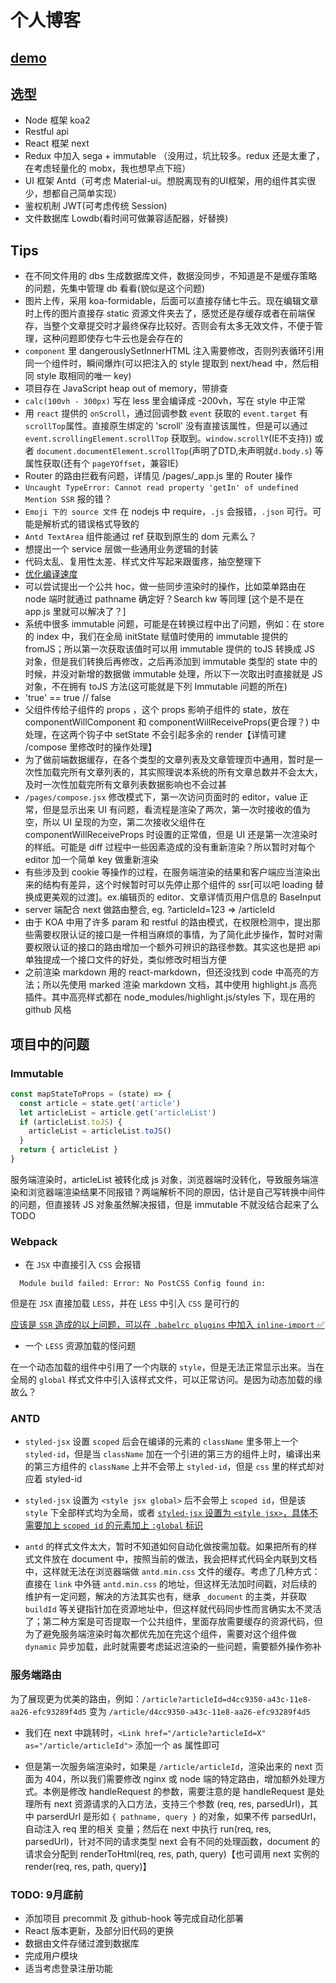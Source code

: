 # 个人博客

## [demo](https://vecchio.top)

## 选型

+ Node 框架 koa2
+ Restful api
+ React 框架 next
+ Redux 中加入 sega + immutable （没用过，坑比较多。redux 还是太重了，在考虑轻量化的 mobx，我也想早点下班）
+ UI 框架 Antd（可考虑 Material-ui。想脱离现有的UI框架，用的组件其实很少，想都自己简单实现）
+ 鉴权机制 JWT(可考虑传统 Session)
+ 文件数据库 Lowdb(看时间可做兼容适配器，好替换)

## Tips

+ 在不同文件用的 dbs 生成数据库文件，数据没同步，不知道是不是缓存策略的问题，先集中管理 db 看看(貌似是这个问题)
+ 图片上传，采用 koa-formidable，后面可以直接存储七牛云。现在编辑文章时上传的图片直接存 static 资源文件夹去了，感觉还是存缓存或者在前端保存，当整个文章提交时才最终保存比较好。否则会有太多无效文件，不便于管理，这种问题即使存七牛云也是会存在的
+ `component` 里 dangerouslySetInnerHTML 注入需要修改，否则列表循环引用同一个组件时，瞬间爆炸(可以把注入的 style 提取到 next/head 中，然后相同 style 取相同的唯一 key)
+ 项目存在 JavaScript heap out of memory，带排查
+ `calc(100vh - 300px)` 写在 less 里会编译成 -200vh，写在 style 中正常
+ 用 `react` 提供的 `onScroll`，通过回调参数 `event` 获取的 `event.target` 有 `scrollTop`属性。直接原生绑定的 'scroll' 没有直接该属性，但是可以通过 `event.scrollingElement.scrollTop` 获取到。`window.scrollY`(IE不支持)) 或者 `document.documentElement.scrollTop`(声明了DTD,未声明就`d.body.s`) 等属性获取(还有个 `pageYOffset`，兼容IE)
+ Router 的路由拦截有问题，详情见 /pages/_app.js 里的 Router 操作
+ `Uncaught TypeError: Cannot read property 'getIn' of undefined` `Mention SSR` 报的错？
+ `Emoji 下的 source 文件` 在 nodejs 中 require，`.js` 会报错，`.json` 可行。可能是解析式的错误格式导致的
+ `Antd TextArea` 组件能通过 ref 获取到原生的 dom 元素么？
+ 想提出一个 service 层做一些通用业务逻辑的封装
+ 代码太乱、复用性太差、样式文件写起来跟蛋疼，抽空整理下
+ [优化编译速度](https://zhuanlan.zhihu.com/p/42465502)
+ 可以尝试提出一个公共 hoc，做一些同步渲染时的操作，比如菜单路由在 node 端时就通过 pathname 确定好？Search kw 等同理 [这个是不是在 app.js 里就可以解决了？]
+ 系统中很多 immutable 问题，可能是在转换过程中出了问题，例如：在 store 的 index 中，我们在全局 initState 赋值时使用的 immutable 提供的 fromJS；所以第一次获取该值时可以用 immutable 提供的 toJS 转换成 JS 对象，但是我们转换后再修改，之后再添加到 immutable 类型的 state 中的时候，并没对新增的数据做 immutable 处理，所以下一次取出时直接就是 JS 对象，不在拥有 toJS 方法(这可能就是下列 Immutable 问题的所在)
+ 'true' == true // false
+ 父组件传给子组件的 props ，这个 props 影响子组件的 state，放在 componentWillComponent 和 componentWillReceiveProps(更合理？) 中处理，在这两个钩子中 setState 不会引起多余的 render【详情可建 /compose 里修改时的操作处理】
+ 为了做前端数据缓存，在各个类型的文章列表及文章管理页中通用，暂时是一次性加载完所有文章列表的，其实照理说本系统的所有文章总数并不会太大，及时一次性加载完所有文章列表数据影响也不会过甚
+ `/pages/compose.jsx` 修改模式下，第一次访问页面时的 editor，value 正常，但是显示出来 UI 有问题，看流程是渲染了两次，第一次时接收的值为空，所以 UI 呈现的为空，第二次接收父组件在 componentWillReceiveProps 时设置的正常值，但是 UI 还是第一次渲染时的样纸。可能是 diff 过程中一些因素造成的没有重新渲染？所以暂时对每个 editor 加一个简单 key 做重新渲染
+ 有些涉及到 cookie 等操作的过程，在服务端渲染的结果和客户端应当渲染出来的结构有差异，这个时候暂时可以先停止那个组件的 ssr[可以吧 loading 替换成更美观的过渡]。ex.编辑页的 editor、文章详情页用户信息的 BaseInput
+ server 端配合 next 做路由整合, eg. ?articleId=123 => /articleId
+ 由于 KOA 中用了许多 param 和 restful 的路由模式，在权限检测中，提出那些需要权限认证的接口是一件相当麻烦的事情，为了简化此步操作，暂时对需要权限认证的接口的路由增加一个额外可辨识的路径参数。其实这也是把 api 单独提成一个接口文件的好处，类似修改时相当方便
+ 之前渲染 markdown 用的 react-markdown，但还没找到 code 中高亮的方法；所以先使用 marked 渲染 markdown 文档，其中使用 highlight.js 高亮插件。其中高亮样式都在 node_modules/highlight.js/styles 下，现在用的 github 风格

## 项目中的问题

### Immutable

```javascript
const mapStateToProps = (state) => {
  const article = state.get('article')
  let articleList = article.get('articleList')
  if (articleList.toJS) {
    articleList = articleList.toJS()
  }
  return { articleList }
}
```

服务端渲染时，articleList 被转化成 js 对象，浏览器端时没转化，导致服务端渲染和浏览器端渲染结果不同报错？两端解析不同的原因，估计是自己写转换中间件的问题，但直接转 JS 对象虽然解决报错，但是 immutable 不就没结合起来了么 TODO

### Webpack

+ 在 `JSX` 中直接引入 `CSS` 会报错

```shell
  Module build failed: Error: No PostCSS Config found in:
```

但是在 `JSX` 直接加载 `LESS`，并在 `LESS` 中引入 `CSS` 是可行的

[应该是 `SSR` 造成的以上问题，可以在 `.babelrc plugins` 中加入 `inline-import` ✅](https://github.com/zeit/next.js/issues/544#issuecomment-325512576)

+ 一个 `LESS` 资源加载的怪问题

在一个动态加载的组件中引用了一个内联的 `style`，但是无法正常显示出来。当在全局的 `global` 样式文件中引入该样式文件，可以正常访问。是因为动态加载的缘故么？

### ANTD

+ `styled-jsx` 设置 `scoped` 后会在编译的元素的 `className` 里多带上一个 `styled-id`，但是当 `className` 加在一个引进的第三方的组件上时，编译出来的第三方组件的 `className` 上并不会带上 `styled-id`，但是 `css` 里的样式却对应着 styled-id

+ `styled-jsx` 设置为 `<style jsx global>` 后不会带上 `scoped id`，但是该 `style` 下全部样式均为全局，或者 [`styled-jsx` 设置为 `<style jsx>`，具体不需要加上 `scoped id` 的元素加上 `:global` 标识](https://github.com/zeit/styled-jsx#one-off-global-selectors)

+ `antd` 的样式文件太大，暂时不知道如何自动化做按需加载。如果把所有的样式文件放在 document 中，按照当前的做法，我会把样式代码全内联到文档中，这样就无法在浏览器端做 `antd.min.css` 文件的缓存。考虑了几种方式：直接在 `link` 中外链 `antd.min.css` 的地址，但这样无法加时间戳，对后续的维护有一定问题，解决的方法其实也有，继承 `_document` 的主类，并获取 `buildId` 等关键指针加在资源地址中，但这样就代码同步性而言确实太不灵活了；第二种方案是可否提取一个公共组件，里面存放需要缓存的资源代码，但为了避免服务端渲染时每次都优先加在完这个组件，需要对这个组件做 `dynamic` 异步加载，此时就需要考虑延迟渲染的一些问题，需要额外操作弥补

### 服务端路由

为了展现更为优美的路由，例如：`/article?articleId=d4cc9350-a43c-11e8-aa26-efc93289f4d5` 变为 `/article/d4cc9350-a43c-11e8-aa26-efc93289f4d5`

+ 我们在 next 中跳转时，`<Link href="/article?articleId=X" as="/article/articleId">` 添加一个 as 属性即可

+ 但是第一次服务端渲染时，如果是 `/article/articleId`，渲染出来的 next 页面为 404，所以我们需要修改 nginx 或 node 端的特定路由，增加额外处理方式。本例是修改 handleRequest 的参数，需要注意的是 handleRequest 是处理所有 next 资源请求的入口方法，支持三个参数 (req, res, parsedUrl)，其中 parserdUrl 是形如 `{ pathname, query }` 的对象，如果不传 parsedUrl，自动注入 req 里的相关 变量；然后在 next 中执行 run(req, res, parsedUrl)，针对不同的请求类型 next 会有不同的处理函数，document 的请求会分配到 renderToHtml(req, res, path, query)【也可调用 next 实例的 render(req, res, path, query)】

### TODO: 9月底前

+ 添加项目 precommit 及 github-hook 等完成自动化部署
+ React 版本更新，及部分旧代码的更换
+ 数据由文件存储过渡到数据库
+ 完成用户模块
+ 适当考虑登录注册功能
